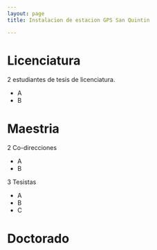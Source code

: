 ```yaml
---
layout: page
title: Instalacion de estacion GPS San Quintin

---
```


# Licenciatura

2 estudiantes de tesis de licenciatura.

-   A
-   B

# Maestria

2 Co-direcciones 

- A
- B

3 Tesistas

- A
- B
- C

# Doctorado 


